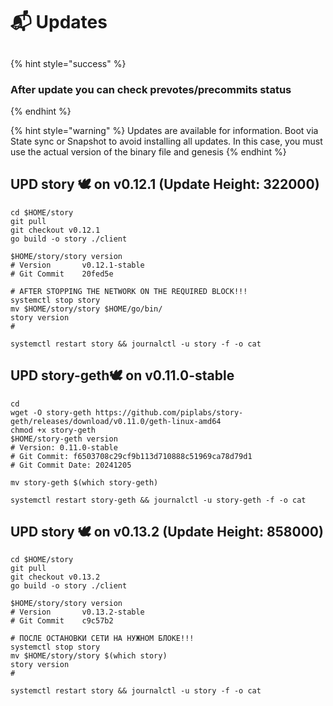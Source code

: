 # 📬 Updates

##

{% hint style="success" %}
### After update you can check prevotes/precommits status
{% endhint %}

{% hint style="warning" %}
Updates are available for information. Boot via State sync or Snapshot to avoid installing all updates. In this case, you must use the actual version of the binary file and genesis
{% endhint %}

## UPD story 🕊 on v0.12.1 (Update Height: 322000)

```shell
cd $HOME/story
git pull
git checkout v0.12.1
go build -o story ./client

$HOME/story/story version
# Version       v0.12.1-stable
# Git Commit    20fed5e

# AFTER STOPPING THE NETWORK ON THE REQUIRED BLOCK!!!
systemctl stop story
mv $HOME/story/story $HOME/go/bin/
story version
# 

systemctl restart story && journalctl -u story -f -o cat
```

## UPD story-geth🕊 on v0.11.0-stable

```shell
cd
wget -O story-geth https://github.com/piplabs/story-geth/releases/download/v0.11.0/geth-linux-amd64
chmod +x story-geth
$HOME/story-geth version
# Version: 0.11.0-stable
# Git Commit: f6503708c29cf9b113d710888c51969ca78d79d1
# Git Commit Date: 20241205

mv story-geth $(which story-geth)

systemctl restart story-geth && journalctl -u story-geth -f -o cat
```

## UPD story 🕊 on v0.13.2 (Update Height: 858000)

```shell
cd $HOME/story
git pull
git checkout v0.13.2
go build -o story ./client

$HOME/story/story version
# Version       v0.13.2-stable
# Git Commit    c9c57b2

# ПОСЛЕ ОСТАНОВКИ СЕТИ НА НУЖНОМ БЛОКЕ!!!
systemctl stop story
mv $HOME/story/story $(which story)
story version
# 

systemctl restart story && journalctl -u story -f -o cat
```

